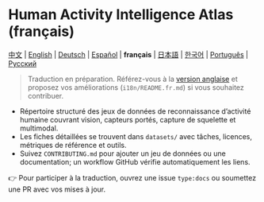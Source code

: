 # Human Activity Intelligence Atlas (français)

[中文](README.zh.md) | [English](../README.md) | [Deutsch](README.de.md) | [Español](README.es.md) | **français** | [日本語](README.ja.md) | [한국어](README.ko.md) | [Português](README.pt.md) | [Русский](README.ru.md)

> Traduction en préparation. Référez-vous à la [version anglaise](../README.md) et proposez vos améliorations (`i18n/README.fr.md`) si vous souhaitez contribuer.

- Répertoire structuré des jeux de données de reconnaissance d’activité humaine couvrant vision, capteurs portés, capture de squelette et multimodal.
- Les fiches détaillées se trouvent dans `datasets/` avec tâches, licences, métriques de référence et outils.
- Suivez `CONTRIBUTING.md` pour ajouter un jeu de données ou une documentation; un workflow GitHub vérifie automatiquement les liens.

👉 Pour participer à la traduction, ouvrez une issue `type:docs` ou soumettez une PR avec vos mises à jour.
